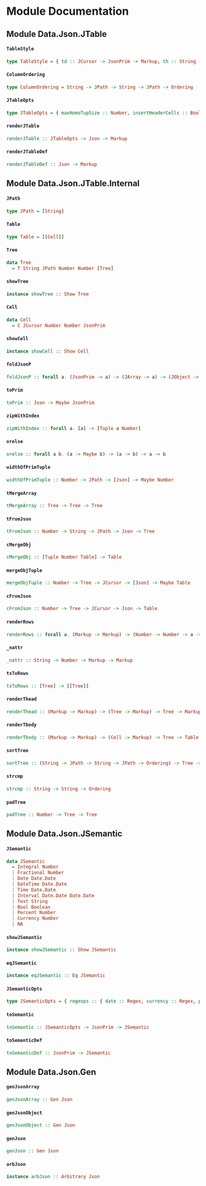 # Module Documentation

## Module Data.Json.JTable

#### `TableStyle`

``` purescript
type TableStyle = { td :: JCursor -> JsonPrim -> Markup, th :: String -> JPath -> Markup, tr :: Markup -> Markup, table :: Markup -> Markup }
```

#### `ColumnOrdering`

``` purescript
type ColumnOrdering = String -> JPath -> String -> JPath -> Ordering
```


#### `JTableOpts`

``` purescript
type JTableOpts = { maxHomoTupSize :: Number, insertHeaderCells :: Boolean, columnOrdering :: ColumnOrdering, style :: TableStyle }
```


#### `renderJTable`

``` purescript
renderJTable :: JTableOpts -> Json -> Markup
```


#### `renderJTableDef`

``` purescript
renderJTableDef :: Json -> Markup
```



## Module Data.Json.JTable.Internal

#### `JPath`

``` purescript
type JPath = [String]
```

#### `Table`

``` purescript
type Table = [[Cell]]
```

#### `Tree`

``` purescript
data Tree
  = T String JPath Number Number [Tree]
```

#### `showTree`

``` purescript
instance showTree :: Show Tree
```


#### `Cell`

``` purescript
data Cell
  = C JCursor Number Number JsonPrim
```

#### `showCell`

``` purescript
instance showCell :: Show Cell
```


#### `foldJsonP`

``` purescript
foldJsonP :: forall a. (JsonPrim -> a) -> (JArray -> a) -> (JObject -> a) -> Json -> a
```


#### `toPrim`

``` purescript
toPrim :: Json -> Maybe JsonPrim
```


#### `zipWithIndex`

``` purescript
zipWithIndex :: forall a. [a] -> [Tuple a Number]
```


#### `orelse`

``` purescript
orelse :: forall a b. (a -> Maybe b) -> (a -> b) -> a -> b
```


#### `widthOfPrimTuple`

``` purescript
widthOfPrimTuple :: Number -> JPath -> [Json] -> Maybe Number
```

#### `tMergeArray`

``` purescript
tMergeArray :: Tree -> Tree -> Tree
```

#### `tFromJson`

``` purescript
tFromJson :: Number -> String -> JPath -> Json -> Tree
```

#### `cMergeObj`

``` purescript
cMergeObj :: [Tuple Number Table] -> Table
```

#### `mergeObjTuple`

``` purescript
mergeObjTuple :: Number -> Tree -> JCursor -> [Json] -> Maybe Table
```

#### `cFromJson`

``` purescript
cFromJson :: Number -> Tree -> JCursor -> Json -> Table
```

#### `renderRows`

``` purescript
renderRows :: forall a. (Markup -> Markup) -> (Number -> Number -> a -> Markup) -> [[a]] -> Markup
```

#### `_nattr`

``` purescript
_nattr :: String -> Number -> Markup -> Markup
```


#### `tsToRows`

``` purescript
tsToRows :: [Tree] -> [[Tree]]
```

#### `renderThead`

``` purescript
renderThead :: (Markup -> Markup) -> (Tree -> Markup) -> Tree -> Markup
```


#### `renderTbody`

``` purescript
renderTbody :: (Markup -> Markup) -> (Cell -> Markup) -> Tree -> Table -> Markup
```


#### `sortTree`

``` purescript
sortTree :: (String -> JPath -> String -> JPath -> Ordering) -> Tree -> Tree
```

#### `strcmp`

``` purescript
strcmp :: String -> String -> Ordering
```


#### `padTree`

``` purescript
padTree :: Number -> Tree -> Tree
```


## Module Data.Json.JSemantic

#### `JSemantic`

``` purescript
data JSemantic
  = Integral Number
  | Fractional Number
  | Date Date.Date
  | DateTime Date.Date
  | Time Date.Date
  | Interval Date.Date Date.Date
  | Text String
  | Bool Boolean
  | Percent Number
  | Currency Number
  | NA 
```


#### `showJSemantic`

``` purescript
instance showJSemantic :: Show JSemantic
```


#### `eqJSemantic`

``` purescript
instance eqJSemantic :: Eq JSemantic
```


#### `JSemanticOpts`

``` purescript
type JSemanticOpts = { regexps :: { date :: Regex, currency :: Regex, percent :: Regex } }
```


#### `toSemantic`

``` purescript
toSemantic :: JSemanticOpts -> JsonPrim -> JSemantic
```

#### `toSemanticDef`

``` purescript
toSemanticDef :: JsonPrim -> JSemantic
```



## Module Data.Json.Gen

#### `genJsonArray`

``` purescript
genJsonArray :: Gen Json
```


#### `genJsonObject`

``` purescript
genJsonObject :: Gen Json
```


#### `genJson`

``` purescript
genJson :: Gen Json
```


#### `arbJson`

``` purescript
instance arbJson :: Arbitrary Json
```




